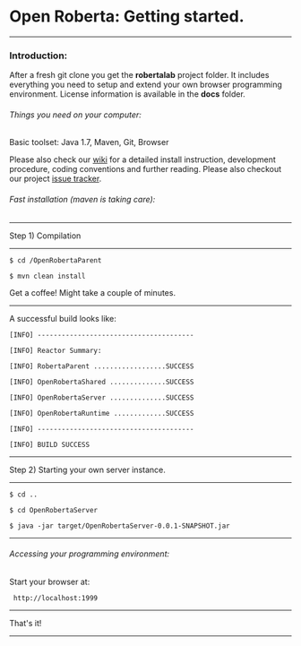 # Open Roberta: Getting started.
***


### Introduction: ###
After a fresh git clone you get the **robertalab** project folder.
It includes everything you need to setup and extend your own browser programming environment. License information is available in the **docs** folder.

###### Things you need on your computer: ######
Basic toolset: Java 1.7, Maven, Git, Browser


Please also check our [wiki](http://wiki.open-roberta.org) for a detailed install instruction, development procedure, coding conventions and further reading. Please also checkout our project [issue tracker](http://jira.open-roberta.org).

###### Fast installation (maven is taking care): ######
***

Step 1) Compilation

***


``$ cd /OpenRobertaParent ``

``$ mvn clean install  ``

Get a coffee! Might take a couple of minutes.

***

A successful build looks like:

``[INFO] ---------------------------------------``


``[INFO] Reactor Summary:``

 
``[INFO] RobertaParent ..................SUCCESS``


``[INFO] OpenRobertaShared ..............SUCCESS``

``[INFO] OpenRobertaServer ..............SUCCESS``

``[INFO] OpenRobertaRuntime .............SUCCESS``

``[INFO] ---------------------------------------``

``[INFO] BUILD SUCCESS``

***

Step 2) Starting your own server instance.

***

``$ cd ..``

``$ cd OpenRobertaServer``

``$ java -jar target/OpenRobertaServer-0.0.1-SNAPSHOT.jar``

***

###### Accessing your programming environment: ######
Start your browser at:

`` http://localhost:1999``

***

That's it!

***
